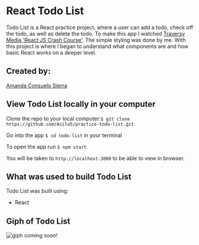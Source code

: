 # React Todo List 

Todo List is a React practice project, where a user can add a todo, check off the todo, as well as delete the todo.
To make this app I watched [Traversy Media 'React JS Crash Course'](https://www.youtube.com/watch?v=sBws8MSXN7A). The simple styling was done by me.
With this project is where I began to understand what components are and how basic React works on a deeper level.

## Created by:
[Amanda Consuelo Sierra](https://github.com/Asilo5)

## View Todo List locally in your computer

Clone the repo to your local computer:``` $ git clone https://github.com/Asilo5/practice-todo-list.git ```

Go into the app ``` $ cd todo-list ``` in your terminal

To open the app run ``` $ npm start ```

You will be taken to ``` http://localhost:3000 ``` to be able to view in browser.

## What was used to build Todo List

Todo List was built using:
  - React
  
## Giph of Todo List

![giph coming soon! ]()
